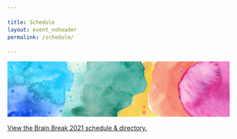 ```yaml
---

title: Schedule
layout: event_noheader
permalink: /schedule/

---
```


![Schedule Header Image](/assets/images/brainbreak.png)

<a id="sched-embed" href="//brainbreak2021.sched.com/list/descriptions/">View the Brain Break 2021 schedule &amp; directory.</a><script type="text/javascript" src="//brainbreak2021.sched.com/js/embed.js"></script>
